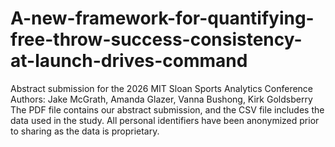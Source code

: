 # A-new-framework-for-quantifying-free-throw-success-consistency-at-launch-drives-command
Abstract submission for the 2026 MIT Sloan Sports Analytics Conference \
Authors: Jake McGrath, Amanda Glazer, Vanna Bushong, Kirk Goldsberry \
The PDF file contains our abstract submission, and the CSV file includes the data used in the study. All personal identifiers have been anonymized prior to sharing as the data is proprietary.
